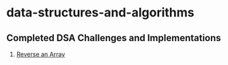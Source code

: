 # data-structures-and-algorithms

## Completed DSA Challenges and Implementations

1. [Reverse an Array](https://github.com/jcqnly/data-structures-and-algorithms/blob/array_reverse/array_reverse/README.md)